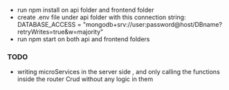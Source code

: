 * run npm install on api folder and frontend folder
* create .env file under api folder with this connection string: 
DATABASE_ACCESS = "mongodb+srv://user:password@host/DBname?retryWrites=true&w=majority"
* run npm start on both api and frontend folders

### TODO
* writing microServices in the server side , and only calling the functions inside the router Crud without any logic in them
